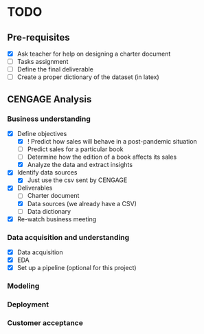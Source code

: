 # TODO

## Pre-requisites

- [x] Ask teacher for help on designing a charter document
- [ ] Tasks assignment
- [ ] Define the final deliverable
- [ ] Create a proper dictionary of the dataset (in latex)

## CENGAGE Analysis

### Business understanding

- [x] Define objectives
  - [x] ! Predict how sales will behave in a post-pandemic situation
  - [ ] Predict sales for a particular book
  - [ ] Determine how the edition of a book affects its sales
  - [x] Analyze the data and extract insights
- [x] Identify data sources
  - [x] Just use the csv sent by CENGAGE
- [x] Deliverables
  - [ ] Charter document
  - [x] Data sources (we already have a CSV)
  - [ ] Data dictionary
- [x] Re-watch business meeting

### Data acquisition and understanding

- [x] Data acquisition
- [x] EDA
- [x] Set up a pipeline (optional for this project)

### Modeling

### Deployment

### Customer acceptance
